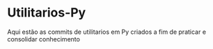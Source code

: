 # Utilitarios-Py
Aqui estão as commits de utilitarios em Py criados a fim de praticar e consolidar conhecimento
